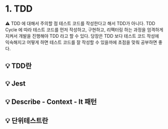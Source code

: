 # 1. TDD

⚠️ TDD 에 대해서 주의할 점
테스트 코드를 작성한다고 해서 TDD가 아니다.
TDD Cycle 에 따라 테스트 코드를 먼저 작성하고, 구현하고, 리팩터링 하는 과정을 엄격하게 지켜서 개발을 진행해야 TDD 라고 할 수 있다.
당장은 TDD 보다 테스트 코드 작성에 익숙해지고 어떻게 하면 테스트 코드를 잘 작성할 수 있을까에 초점을 맞춰 공부하면 좋다.

## 💡 TDD란

## 💡 Jest

## 💡 Describe - Context - It 패턴

## 💡 단위테스트란
